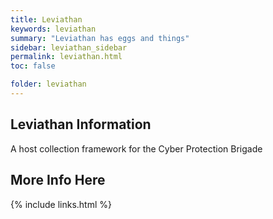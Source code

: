 ```yaml
---
title: Leviathan
keywords: leviathan
summary: "Leviathan has eggs and things"
sidebar: leviathan_sidebar
permalink: leviathan.html
toc: false

folder: leviathan
---
```


## Leviathan Information

A host collection framework for the Cyber Protection Brigade

## More Info Here
{% include links.html %}
